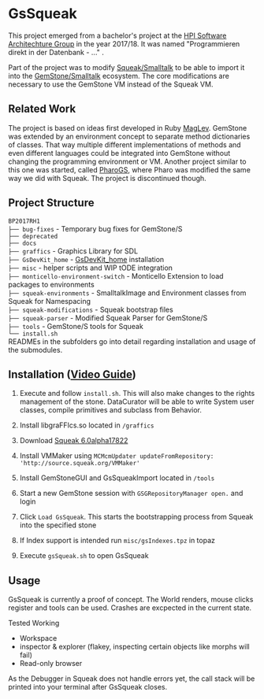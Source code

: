 # GsSqueak

This project emerged from a bachelor's project at the [HPI Software Architechture Group](https://github.com/hpi-swa-lab) in the year 2017/18. It was named "Programmieren direkt in der Datenbank - ..." .

Part of the project was to modify [Squeak/Smalltalk](https://squeak.org/) to be able to import it into the [GemStone/Smalltalk](https://gemtalksystems.com/products/gs64/) ecosystem. The core modifications are necessary to use the GemStone VM instead of the Squeak VM.

## Related Work

The project is based on ideas first developed in Ruby [MagLev](https://github.com/MagLev/maglev). GemStone was extended by an environment concept to separate method dictionaries of classes. That way multiple different implementations of methods and even different languages could be integrated into GemStone without changing the programming environment or VM.
Another project similar to this one was started, called [PharoGS](https://github.com/dalehenrich/PharoGs), where Pharo was modified the same way we did with Squeak. The project is discontinued though.

## Project Structure
`BP2017RH1`  
`├── bug-fixes` - Temporary bug fixes for GemStone/S  
`├── deprecated`  
`├── docs`  
`├── graffics` - Graphics Library for SDL  
`├── GsDevKit_home` - [GsDevKit_home](https://github.com/GsDevKit/GsDevKit_home) installation  
`├── misc` - helper scripts and WIP tODE integration  
`├── monticello-environment-switch` - Monticello Extension to load packages to environments  
`├── squeak-environments` - SmalltalkImage and Environment classes from Squeak for Namespacing  
`├── squeak-modifications` - Squeak bootstrap files  
`├── squeak-parser` - Modified Squeak Parser for GemStone/S  
`├── tools` - GemStone/S tools for Squeak  
`└── install.sh`  
READMEs in the subfolders go into detail regarding installation and usage of the submodules.

## Installation ([Video Guide](https://youtu.be/TLOmrb4Ty14))

1. Execute and follow `install.sh`. This will also make changes to the rights management of the stone. DataCurator will be able to write System user classes, compile primitives and subclass from Behavior.

2. Install libgraFFIcs.so located in `/graffics`

3. Download [Squeak 6.0alpha17822](http://files.squeak.org/6.0alpha/Squeak6.0alpha-17822-64bit/)

4. Install VMMaker using `MCMcmUpdater updateFromRepository: 'http://source.squeak.org/VMMaker'`

5. Install GemStoneGUI and GsSqueakImport located in `/tools`

6. Start a new GemStone session with `GSGRepositoryManager open.` and login

7. Click `Load GsSqueak`. This starts the bootstrapping process from Squeak into the specified stone

8. If Index support is intended run `misc/gsIndexes.tpz` in topaz

9. Execute `gsSqueak.sh` to open GsSqueak

## Usage

GsSqueak is currently a proof of concept. The World renders, mouse clicks register and tools can be used. Crashes are excpected in the current state.

Tested Working
  - Workspace
  - inspector & explorer (flakey, inspecting certain objects like morphs will fail)
  - Read-only browser
  
As the Debugger in Squeak does not handle errors yet, the call stack will be printed into your terminal after GsSqueak closes.
